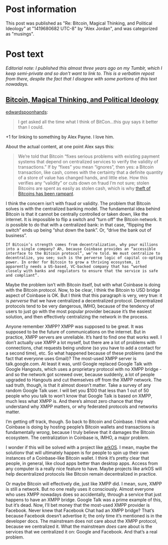 # Post information

This post was published as "Re: Bitcoin, Magical Thinking, and Political Ideology" at "1419680682 UTC-8" by "Alex Jordan", and was categorized as "musings".

# Post text

_Editorial note: I published this almost three years ago on my Tumblr, which I keep semi-private and so don't want to link to. This is a verbatim repost from there, despite the fact that I disagree with some portions of this text nowadays._

## [Bitcoin, Magical Thinking, and Political Ideology][1]

[edwardspoonhands][2]:

> I get asked all the time what I think of BitCon…this guy says it better than I could.

+1 for linking to something by Alex Payne. I love him.

About the actual content, at one point Alex says this:

> We’re told that Bitcoin “fixes serious problems with existing payment systems that depend on centralized services to verify the validity of transactions.” If by “fixes” you mean “ignores”, then yes: a Bitcoin transaction, like cash, comes with the certainty that a definite quantity of a store of value has changed hands, and little else. How this verifies any “validity” or cuts down on fraud I’m not sure; stolen Bitcoins are spent as easily as stolen cash, which is why [theft of Bitcoins has been rampant][3].

I think the concern isn’t with fraud or validity. The problem that Bitcoin solves is with the centralized banking model. The fundamental idea behind Bitcoin is that it cannot be centrally controlled or taken down, like the internet. It is impossible to flip a switch and “turn off” the Bitcoin network. It _is_ possible to do that with a centralized bank: in that case, “flipping the switch” ends up being “shut down the bank”. Or, “drive the bank out of business”.

    If Bitcoin’s strength comes from decentralization, why pour millions into a single company? Ah, because Coinbase provides an “accessible interface to the Bitcoin protocol”, we’re told. We must centralize to decentralize, you see; such is the perverse logic of capital co-opting power. In order for Bitcoin to grow a thriving ecosystem, it apparently needs a US-based, VC-backed company that has “worked closely with banks and regulators to ensure that the service is safe and compliant”.

Maybe the problem isn’t with Bitcoin itself, but with what Coinbase is doing with the Bitcoin protocol. Now, to be clear, I think the Bitcoin to USD bridge aspect of Coinbase is OK. But I think that this paragraph is very, very true: it is _perverse_ that we have centralized a decentralized protocol. Decentralized protocols tend to be very dangerous, IMHO, because of the tendency of users to just go with the most popular provider because it’s the easiest solution, and then effectively centralizing the network in the process.

Anyone remember XMPP? XMPP was supposed to be great. It was supposed to be the future of communications on the internet. But in practice, XMPP servers are unreliable. It’s hard to find one that works well. I don’t actually use XMPP a lot myself, but there are a lot of problems with connections, chat requests being undone (so you have to add a contact for a second time), etc. So what happened because of these problems (and the fact that everyone uses Gmail)? The most-used XMPP server is talk.google.com. At least it was, until Google replaced Google Talk with Google Hangouts, which uses a proprietary protocol with no XMPP bridge - and so the network got screwed over, because suddenly, a lot of people upgraded to Hangouts and cut themselves off from the XMPP network. The sad truth, though, is that it almost doesn’t matter. Take a survey of any random Google Talk user. I will bet you $100 that less than 1 out of 50 people who you talk to won’t know that Google Talk is based on XMPP, much less what XMPP is. And there’s almost zero chance that they understand why XMPP matters, or why federated protocols and networks matter.

I’m getting off track, though. So back to Bitcoin and Coinbase. I think what Coinbase is doing by hosting people’s Bitcoin wallets and transactions is fundamentally _wrong_, because I truly believe that it damages the Bitcoin ecosystem. The centralization in Coinbase is, IMHO, a major problem.

I wonder if this will be solved with a project like [arkOS][4]. I mean, maybe the solutionv that will ultimately happen is for people to spin up their own instances of a Coinbase-like Bitcoin wallet. I think it’s pretty clear that people, in general, like cloud apps better than desktop apps. Access from any computer is a really nice feature to have. Maybe projects like arkOS will help decentralized protocols like Bitcoin remain decentralized in practice.

Or maybe Bitcoin will effectively die, just like XMPP did. I mean, sure, XMPP is still a network. But no one really uses it consciously. Almost everyone who uses XMPP nowadays does so accidentally, through a service that just happens to have an XMPP bridge. Google Talk was a prime example of this, but it’s dead. Now, I’ll bet money that the most-used XMPP provider is Facebook. Never knew that Facebook Chat had an XMPP bridge? That’s because Facebook doesn’t advertise it; the only time it’s mentioned is in the developer docs. The mainstream does not care about the XMPP protocol, because we centralized it. What the mainstream _does_ care about is the services that we centralized it on: Google and Facebook. And that’s a real problem.

 [1]: https://al3x.net/2013/12/18/bitcoin.html
 [2]: http://edwardspoonhands.com/post/71550289177/bitcoin-magical-thinking-and-political-ideology
 [3]: http://www.cnbc.com/2013/11/20/more-bitcoins-more-problems-how-hackers-are-targeting-bitcoins.html
 [4]: https://arkos.io/
